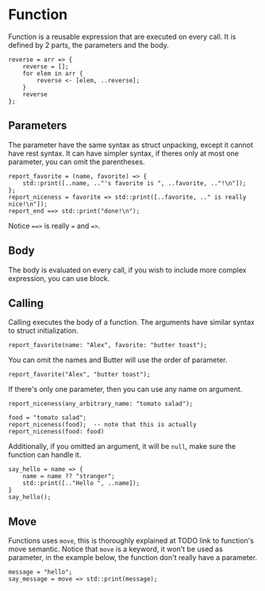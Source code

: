 # Function

Function is a reusable expression that are executed on every call. It is defined by 2 parts, the parameters and the body.

```butter
reverse = arr => {
    reverse = [];
    for elem in arr {
        reverse <- [elem, ..reverse];
    }
    reverse
};
```

## Parameters

The parameter have the same syntax as struct unpacking, except it cannot have rest syntax. It can have simpler syntax, if theres only at most one parameter, you can omit the parentheses.

```butter
report_favorite = (name, favorite) => {
    std::print([..name, .."'s favorite is ", ..favorite, .."!\n"]);
};
report_niceness = favorite => std::print([..favorite, .." is really nice!\n"]);
report_end ==> std::print("done!\n");
```

Notice `==>` is really `=` and `=>`.

## Body

The body is evaluated on every call, if you wish to include more complex expression, you can use block.

## Calling

Calling executes the body of a function. The arguments have similar syntax to struct initialization.

```butter
report_favorite(name: "Alex", favorite: "butter toast");
```

You can omit the names and Butter will use the order of parameter.

```butter
report_favorite("Alex", "butter toast");
```

If there's only one parameter, then you can use any name on argument.

```butter
report_niceness(any_arbitrary_name: "tomato salad");

food = "tomato salad";
report_niceness(food);  -- note that this is actually report_niceness(food: food)
```

Additionally, if you omitted an argument, it will be `null`, make sure the function can handle it.

```butter
say_hello = name => {
    name = name ?? "stranger";
    std::print([.."Hello ", ..name]);
}
say_hello();
```

## Move

Functions uses `move`, this is thoroughly explained at TODO link to function's move semantic. Notice that `move` is a keyword, it won't be used as parameter, in the example below, the function don't really have a parameter.

```butter
message = "hello";
say_message = move => std::print(message);
```
